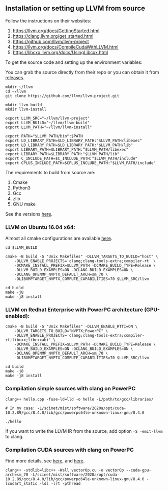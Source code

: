 ## Installation or setting up LLVM from source

Follow the instructions on their websites:
1. https://llvm.org/docs/GettingStarted.html
2. https://clang.llvm.org/get_started.html
3. https://github.com/llvm/llvm-project
4. https://llvm.org/docs/CompileCudaWithLLVM.html
5. https://libcxx.llvm.org/docs/UsingLibcxx.html


To get the source code and setting up the environment variables:

You can grab the source directly from their repo or you can obtain it from [releases](https://github.com/llvm/llvm-project/releases).

```
mkdir ~/llvm
cd ~/llvm
git clone https://github.com/llvm/llvm-project.git

mkdir llvm-build
mkdir llvm-install

export LLVM_SRC="~/llvm/llvm-project"
export LLVM_BUILD="~/llvm/llvm-build"
export LLVM_PATH="~/llvm/llvm-install"

export PATH="$LLVM_PATH/bin":$PATH
export LD_LIBRARY_PATH=$LD_LIBRARY_PATH:"$LLVM_PATH/libexec"
export LD_LIBRARY_PATH=$LD_LIBRARY_PATH:"$LLVM_PATH/lib"
export LIBRARY_PATH=$LIBRARY_PATH:"$LLVM_PATH/libexec"
export LIBRARY_PATH=$LIBRARY_PATH:"$LLVM_PATH/lib"
export C_INCLUDE_PATH=$C_INCLUDE_PATH:"$LLVM_PATH/include"
export CPLUS_INCLUDE_PATH=$CPLUS_INCLUDE_PATH:"$LLVM_PATH/include"
```
The requirements to build from source are: 
1. Cmake
2. Python3 
3. Gcc
4. zlib
5. GNU make

See the versions [here](https://releases.llvm.org/11.0.0/docs/GettingStarted.html).

### LLVM on Ubuntu 16.04 x64:

Almost all cmake configurations are available [here](https://llvm.org/docs/CMake.html).

```
cd $LLVM_BUILD

cmake -B build -G "Unix Makefiles" -DLLVM_TARGETS_TO_BUILD="host" \ 
	-DLLVM_ENABLE_PROJECTS='clang;clang-tools-extra;compiler-rt' \
	-DCMAKE_INSTALL_PREFIX=$LLVM_PATH -DCMAKE_BUILD_TYPE=Release \
	-DLLVM_BUILD_EXAMPLES=ON -DCLANG_BUILD_EXAMPLES=ON \
	-DCLANG_OPENMP_NVPTX_DEFAULT_ARCH=sm_70 \
	-DLIBOMPTARGET_NVPTX_COMPUTE_CAPABILITIES=70 $LLVM_SRC/llvm

cd build
make -j8
make -j8 install
```

### LLVM on Redhat Enterprise with PowerPC architecture (GPU-enabled):
```
cmake -B build -G "Unix Makefiles" -DLLVM_ENABLE_RTTI=ON \
	-DLLVM_TARGETS_TO_BUILD="NVPTX;PowerPC" \
	-DLLVM_ENABLE_PROJECTS='clang;clang-tools-extra;compiler-rt;libcxx;libcxxabi' \
	-DCMAKE_INSTALL_PREFIX=$LLVM_PATH -DCMAKE_BUILD_TYPE=Release \
	-DLLVM_BUILD_EXAMPLES=ON -DCLANG_BUILD_EXAMPLES=ON \
	-DCLANG_OPENMP_NVPTX_DEFAULT_ARCH=sm_70 \
	-DLIBOMPTARGET_NVPTX_COMPUTE_CAPABILITIES=70 $LLVM_SRC/llvm

cd build
make -j8
make -j8 install
```

### Compilation simple sources with clang on PowerPC
```
clang++ hello.cpp -fuse-ld=lld -o hello -L/path/to/gcc/libraries/

# In my case: -L/scinet/mist/software/2020a/opt/cuda-10.2.89/gcc/8.4.0/lib/gcc/powerpc64le-unknown-linux-gnu/8.4.0 

./hello
```
If you want to write the LLVM IR from the source, add option `-S -emit-llvm` to clang.

### Compilation CUDA sources with clang on PowerPC

Find more details, see [here](https://libcxx.llvm.org/docs/UsingLibcxx.html), and [here](https://releases.llvm.org/11.0.0/docs/CompileCudaWithLLVM.html).
```
clang++ -stdlib=libc++ -Wall vectorOp.cu -o vectorOp --cuda-gpu-arch=sm_70 -L/scinet/mist/software/2020a/opt/cuda-10.2.89/gcc/8.4.0/lib/gcc/powerpc64le-unknown-linux-gnu/8.4.0 -lcudart_static -ldl -lrt -pthread
```

